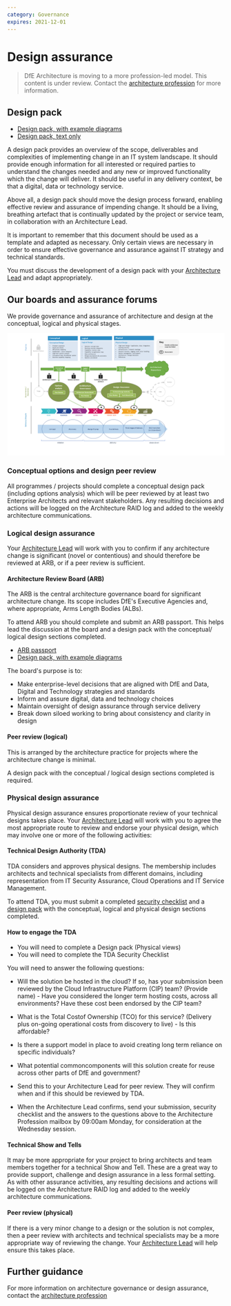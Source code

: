 ```yaml
---
category: Governance
expires: 2021-12-01
---
```


# Design assurance

> DfE Architecture is moving to a more profession-led model. This content is under review. Contact the [architecture profession](mailto:architecture.profession@education.gov.uk) for more information.

## Design pack

- [Design pack, with example diagrams](../documents/design-pack.docx)
- [Design pack, text only](../documents/design-pack-just-text.docx)

A design pack provides an overview of the scope, deliverables and complexities of implementing change in an IT system landscape. It should provide enough information for all interested or required parties to understand the changes needed and any new or improved functionality which the change will deliver. It should be useful in any delivery context, be that a digital, data or technology service.

Above all, a design pack should move the design process forward, enabling effective review and assurance of impending change. It should be a living, breathing artefact that is continually updated by the project or service team, in collaboration with an Architecture Lead.

It is important to remember that this document should be used as a template and adapted as necessary. Only certain views are necessary in order to ensure effective governance and assurance against IT strategy and technical standards.  

You must discuss the development of a design pack with your [Architecture Lead](../../profession/our-profession-offer/#architecture-leads) and adapt appropriately.

## Our boards and assurance forums

We provide governance and assurance of architecture and design at the conceptual, logical and physical stages.

![Image of DfE architecture governance](../images/Architecture-governance-2019.png)

### Conceptual options and design peer review
All programmes / projects should complete a conceptual design pack (including options analysis) which will be peer reviewed by at least two Enterprise Architects and relevant stakeholders. Any resulting decisions and actions will be logged on the Architecture RAID log and added to the weekly architecture communications.

### Logical design assurance
Your [Architecture Lead](../../profession/our-profession-offer/#architecture-leads) will work with you to confirm if any architecture change is significant (novel or contentious) and should therefore be reviewed at ARB, or if a peer review is sufficient.

#### Architecture Review Board (ARB)
The ARB is the central architecture governance board for significant architecture change. Its scope includes DfE's Executive Agencies and, where appropriate, Arms Length Bodies (ALBs).

To attend ARB you should complete and submit an ARB passport. This helps lead the discussion at the board and a design pack with the conceptual/ logical design sections completed.

- [ARB passport](../documents/arb-passport.vsdx)
- [Design pack, with example diagrams](../documents/design-pack.docx)

The board's purpose is to:​

- Make enterprise-level decisions that are aligned with DfE and Data, Digital and Technology strategies and standards
- Inform and assure digital, data and technology choices
- Maintain oversight of design assurance through service delivery
- Break down siloed working to bring about consistency and clarity in design

#### Peer review (logical)
This is arranged by the architecture practice for projects where the architecture change is minimal.

A design pack with the conceptual / logical design sections completed is required.

### Physical design assurance
Physical design assurance ensures proportionate review of your technical designs takes place. Your [Architecture Lead](../../profession/our-profession-offer/#architecture-leads) will work with you to agree the most appropriate route to review and endorse your physical design, which may involve one or more of the following activities:

#### Technical Design Authority (TDA)
TDA considers and approves physical designs. The membership includes architects and technical specialists from different domains, including representation from IT Security Assurance, Cloud Operations and IT Service Management.

To attend TDA, you must submit a completed [security checklist](../documents/security-checklist.xlsx) and a [design pack](../documents/design-pack.docx) with the conceptual, logical and physical design sections completed.

#### How to engage the TDA

- You will need to complete a Design pack (Physical views)
- You will need to complete the TDA Security Checklist

You will need to answer the following questions:
- Will the solution be hosted in the cloud? If so, has your submission been reviewed by the Cloud Infrastructure Platform (CIP) team?   (Provide name)
          - Have you considered the longer term hosting costs, across all environments? Have these cost been endorsed by the CIP team?

 - What is the Total Costof Ownership (TCO) for this service? (Delivery plus on-going operational costs from discovery to live)
         - Is this affordable?

 - Is there a support model in place to avoid creating long term reliance on specific individuals?
 - What potential commoncomponents will this solution create for reuse across other parts of DfE and government?
 - Send this to your Architecture Lead for peer review. They will confirm when and if this should be reviewed by TDA.
 - When the Architecture Lead confirms, send your submission, security checklist and the answers to the questions above to the Architecture Profession mailbox by 09:00am Monday, for consideration at the Wednesday session.


#### Technical Show and Tells
It may be more appropriate for your project to bring architects and team members together for a technical Show and Tell. These are a great way to provide support, challenge and design assurance in a less formal setting. As with other assurance activities, any resulting decisions and actions will be logged on the Architecture RAID log and added to the weekly architecture communications.

#### Peer review (physical)
If there is a very minor change to a design or the solution is not complex, then a peer review with architects and technical specialists may be a more appropriate way of reviewing the change. Your [Architecture Lead](../../profession/our-profession-offer/#architecture-leads) will help ensure this takes place.

## Further guidance

For more information on architecture governance or design assurance, contact the [architecture profession](mailto:architecture.profession@education.gov.uk)
